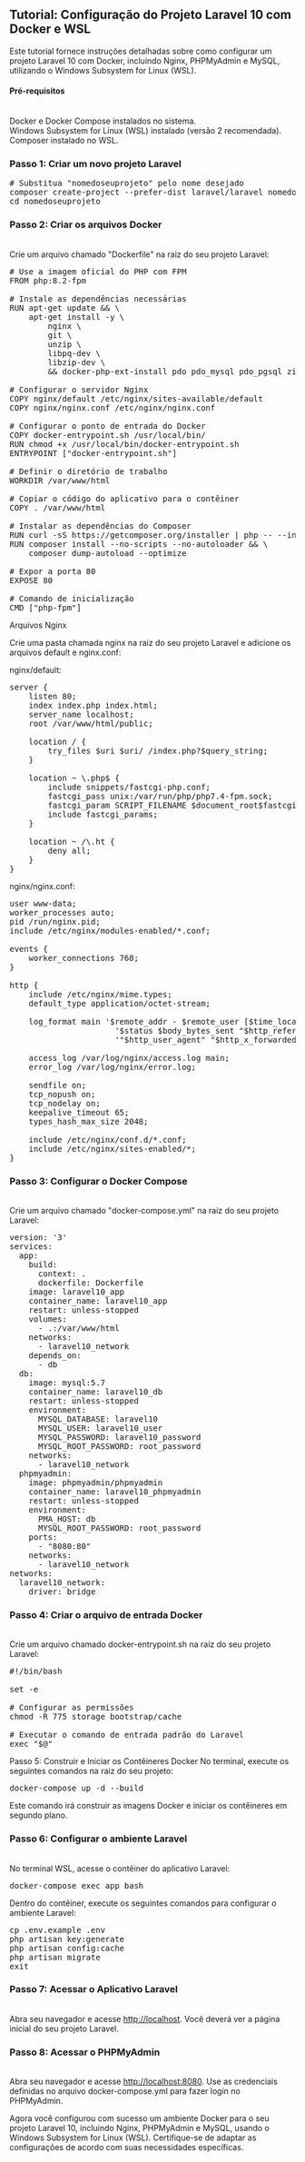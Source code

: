 <h2>Tutorial: Configuração do Projeto Laravel 10 com Docker e WSL</h2>

Este tutorial fornece instruções detalhadas sobre como configurar um projeto Laravel 10 com Docker, incluindo Nginx, PHPMyAdmin e MySQL, utilizando o Windows Subsystem for Linux (WSL). <br>

<h4>Pré-requisitos</h4><br>
Docker e Docker Compose instalados no sistema.<br>
Windows Subsystem for Linux (WSL) instalado (versão 2 recomendada).<br>
Composer instalado no WSL.<br>

<h3>Passo 1: Criar um novo projeto Laravel</h3>

<pre>
# Substitua "nomedoseuprojeto" pelo nome desejado
composer create-project --prefer-dist laravel/laravel nomedoseuprojeto
cd nomedoseuprojeto
</pre>


<h3>Passo 2: Criar os arquivos Docker</h3><br>
Crie um arquivo chamado "Dockerfile" na raiz do seu projeto Laravel:

<pre>
# Use a imagem oficial do PHP com FPM
FROM php:8.2-fpm

# Instale as dependências necessárias
RUN apt-get update && \
    apt-get install -y \
        nginx \
        git \
        unzip \
        libpq-dev \
        libzip-dev \
        && docker-php-ext-install pdo pdo_mysql pdo_pgsql zip

# Configurar o servidor Nginx
COPY nginx/default /etc/nginx/sites-available/default
COPY nginx/nginx.conf /etc/nginx/nginx.conf

# Configurar o ponto de entrada do Docker
COPY docker-entrypoint.sh /usr/local/bin/
RUN chmod +x /usr/local/bin/docker-entrypoint.sh
ENTRYPOINT ["docker-entrypoint.sh"]

# Definir o diretório de trabalho
WORKDIR /var/www/html

# Copiar o código do aplicativo para o contêiner
COPY . /var/www/html

# Instalar as dependências do Composer
RUN curl -sS https://getcomposer.org/installer | php -- --install-dir=/usr/local/bin --filename=composer
RUN composer install --no-scripts --no-autoloader && \
    composer dump-autoload --optimize

# Expor a porta 80
EXPOSE 80

# Comando de inicialização
CMD ["php-fpm"]
</pre>


Arquivos Nginx <br>

Crie uma pasta chamada nginx na raiz do seu projeto Laravel e adicione os arquivos default e nginx.conf:<br>

nginx/default:

<pre>
server {
    listen 80;
    index index.php index.html;
    server_name localhost;
    root /var/www/html/public;

    location / {
        try_files $uri $uri/ /index.php?$query_string;
    }

    location ~ \.php$ {
        include snippets/fastcgi-php.conf;
        fastcgi_pass unix:/var/run/php/php7.4-fpm.sock;
        fastcgi_param SCRIPT_FILENAME $document_root$fastcgi_script_name;
        include fastcgi_params;
    }

    location ~ /\.ht {
        deny all;
    }
}
</pre>

nginx/nginx.conf:

<pre>
user www-data;
worker_processes auto;
pid /run/nginx.pid;
include /etc/nginx/modules-enabled/*.conf;

events {
    worker_connections 768;
}

http {
    include /etc/nginx/mime.types;
    default_type application/octet-stream;

    log_format main '$remote_addr - $remote_user [$time_local] "$request" '
                      '$status $body_bytes_sent "$http_referer" '
                      '"$http_user_agent" "$http_x_forwarded_for"';

    access_log /var/log/nginx/access.log main;
    error_log /var/log/nginx/error.log;

    sendfile on;
    tcp_nopush on;
    tcp_nodelay on;
    keepalive_timeout 65;
    types_hash_max_size 2048;

    include /etc/nginx/conf.d/*.conf;
    include /etc/nginx/sites-enabled/*;
}
</pre>


<h3>Passo 3: Configurar o Docker Compose</h3><br>
Crie um arquivo chamado "docker-compose.yml" na raiz do seu projeto Laravel:

<pre>
version: '3'
services:
  app:
    build:
      context: .
      dockerfile: Dockerfile
    image: laravel10_app
    container_name: laravel10_app
    restart: unless-stopped
    volumes:
      - .:/var/www/html
    networks:
      - laravel10_network
    depends_on:
      - db
  db:
    image: mysql:5.7
    container_name: laravel10_db
    restart: unless-stopped
    environment:
      MYSQL_DATABASE: laravel10
      MYSQL_USER: laravel10_user
      MYSQL_PASSWORD: laravel10_password
      MYSQL_ROOT_PASSWORD: root_password
    networks:
      - laravel10_network
  phpmyadmin:
    image: phpmyadmin/phpmyadmin
    container_name: laravel10_phpmyadmin
    restart: unless-stopped
    environment:
      PMA_HOST: db
      MYSQL_ROOT_PASSWORD: root_password
    ports:
      - "8080:80"
    networks:
      - laravel10_network
networks:
  laravel10_network:
    driver: bridge
</pre>

<h3>Passo 4: Criar o arquivo de entrada Docker</h3><br>
Crie um arquivo chamado docker-entrypoint.sh na raiz do seu projeto Laravel:

<pre>
#!/bin/bash

set -e

# Configurar as permissões
chmod -R 775 storage bootstrap/cache

# Executar o comando de entrada padrão do Laravel
exec "$@"
</pre>

Passo 5: Construir e Iniciar os Contêineres Docker
No terminal, execute os seguintes comandos na raiz do seu projeto:

<pre>
docker-compose up -d --build
</pre>

Este comando irá construir as imagens Docker e iniciar os contêineres em segundo plano.

<h3>Passo 6: Configurar o ambiente Laravel</h3><br>
No terminal WSL, acesse o contêiner do aplicativo Laravel:

<pre>
docker-compose exec app bash
</pre>

Dentro do contêiner, execute os seguintes comandos para configurar o ambiente Laravel:<br>

<pre>
cp .env.example .env
php artisan key:generate
php artisan config:cache
php artisan migrate
exit
</pre>

<h3>Passo 7: Acessar o Aplicativo Laravel</h3><br>
Abra seu navegador e acesse <a href="http://localhost" tarjet="_blank">http://localhost</a>. Você deverá ver a página inicial do seu projeto Laravel.

<h3>Passo 8: Acessar o PHPMyAdmin</h3><br>
Abra seu navegador e acesse <a href="http://localhost:8080" tarjet="_blank">http://localhost:8080</a>. Use as credenciais definidas no arquivo docker-compose.yml para fazer login no PHPMyAdmin.

<br>

Agora você configurou com sucesso um ambiente Docker para o seu projeto Laravel 10, incluindo Nginx, PHPMyAdmin e MySQL, usando o Windows Subsystem for Linux (WSL). Certifique-se de adaptar as configurações de acordo com suas necessidades específicas.
